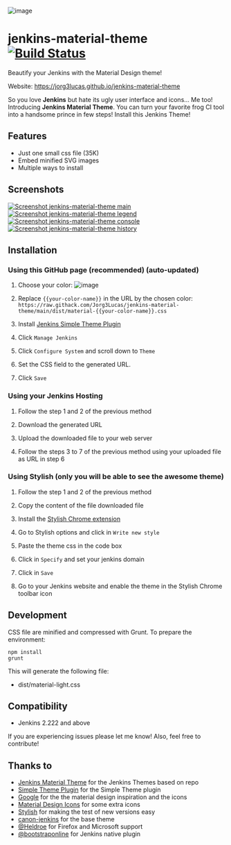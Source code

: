 ![image](https://raw.githubusercontent.com/Jorg3Lucas/jenkins-material-theme/main/images/capa.jpg)
# jenkins-material-theme [![Build Status](https://travis-ci.org/Jorg3Lucas/jenkins-material-theme.svg?branch=main)](https://travis-ci.org/Jorg3Lucas/jenkins-material-theme)
Beautify your Jenkins with the Material Design theme!

Website: https://jorg3lucas.github.io/jenkins-material-theme

So you love **Jenkins** but hate its ugly user interface and icons... Me too! Introducing **Jenkins Material Theme**.
You can turn your favorite frog CI tool into a handsome prince in few steps! Install this Jenkins Theme!
 
## Features
* Just one small css file (35K)
* Embed minified SVG images
* Multiple ways to install

## Screenshots
[![Screenshot jenkins-material-theme main](https://raw.githubusercontent.com/Jorg3Lucas/jenkins-material-theme/main/images/screenshot-jenkins-material-theme-main.png)](https://raw.githubusercontent.com/Jorg3Lucas/jenkins-material-theme/main/images/screenshot-jenkins-material-theme-main-large.png)      [![Screenshot jenkins-material-theme legend](https://raw.githubusercontent.com/Jorg3Lucas/jenkins-material-theme/main/images/screenshot-jenkins-material-theme-legend.png)](https://raw.githubusercontent.com/Jorg3Lucas/jenkins-material-theme/main/images/screenshot-jenkins-material-theme-legend-large.png) [![Screenshot jenkins-material-theme console](https://raw.githubusercontent.com/Jorg3Lucas/jenkins-material-theme/main/images/screenshot-jenkins-material-theme-console.png)](https://raw.githubusercontent.com/Jorg3Lucas/jenkins-material-theme/main/images/screenshot-jenkins-material-theme-console-large.png)
[![Screenshot jenkins-material-theme history](https://raw.githubusercontent.com/Jorg3Lucas/jenkins-material-theme/main/images/screenshot-jenkins-material-theme-history.png)](https://raw.githubusercontent.com/Jorg3Lucas/jenkins-material-theme/main/images/screenshot-jenkins-material-theme-history-large.png)


## Installation 

### Using this GitHub page (recommended) (auto-updated)

1. Choose your color:
![image](https://raw.githubusercontent.com/Jorg3Lucas/jenkins-material-theme/main/images/pallete.png)

2. Replace `{{your-color-name}}` in the URL by the chosen color: `https://raw.githack.com/Jorg3Lucas/jenkins-material-theme/main/dist/material-{{your-color-name}}.css`

3. Install [Jenkins Simple Theme Plugin][simple]

4. Click `Manage Jenkins`

5. Click `Configure System` and scroll down to `Theme`

6. Set the CSS field to the generated URL.

7. Click `Save`


### Using your Jenkins Hosting

1. Follow the step 1 and 2 of the previous method

2. Download the generated URL

3. Upload the downloaded file to your web server

4. Follow the steps 3 to 7 of the previous method using your uploaded file as URL in step 6


### Using Stylish (only you will be able to see the awesome theme)

1. Follow the step 1 and 2 of the previous method

1. Copy the content of the file downloaded file

1. Install the [Stylish Chrome extension][stylish]

1. Go to Stylish options and click in `Write new style`

1. Paste the theme css in the code box

1. Click in `Specify` and set your jenkins domain

1. Click in `Save`

1. Go to your Jenkins website and enable the theme in the Stylish Chrome toolbar icon


## Development

CSS file are minified and compressed with Grunt. To prepare the environment:

```
npm install
grunt
```

This will generate the following file:
- dist/material-light.css

## Compatibility
- Jenkins 2.222 and above

If you are experiencing issues please let me know! Also, feel free to contribute!

## Thanks to
- [Jenkins Material Theme][afonsof-repo] for the Jenkins Themes based on repo
- [Simple Theme Plugin][simple] for the Simple Theme plugin
- [Google][google] for the the material design inspiration and the icons
- [Material Design Icons][material-design-icons] for some extra icons
- [Stylish][stylish] for making the test of new versions easy
- [canon-jenkins][canon-jenkins] for the base theme
- [@Heldroe][heldroe] for Firefox and Microsoft support
- [@bootstraponline][bootstraponline] for Jenkins native plugin

[afonsof-repo]: https://github.com/afonsof/jenkins-material-theme
[simple]: https://wiki.jenkins-ci.org/display/JENKINS/Simple+Theme+Plugin
[google]: https://www.google.com/design/spec/material-design/introduction.html
[material-design-icons]: https://materialdesignicons.com/
[stylish]: https://chrome.google.com/webstore/detail/stylish/fjnbnpbmkenffdnngjfgmeleoegfcffe
[canon-jenkins]: https://github.com/rackerlabs/canon-jenkins
[heldroe]: https://github.com/Heldroe
[generator]: https://jorg3lucas.github.io/jenkins-material-theme
[bootstraponline]: https://github.com/bootstraponline

